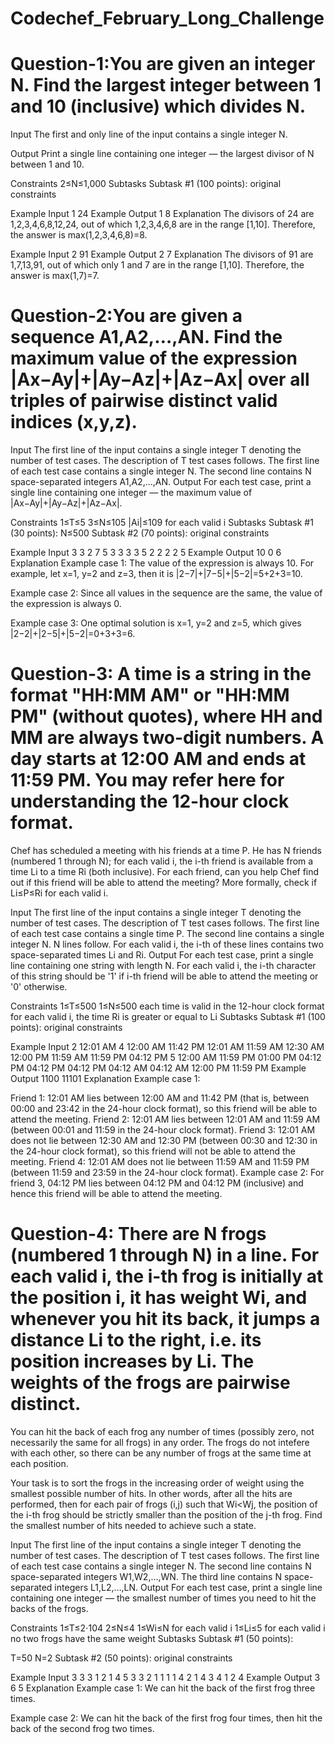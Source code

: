 # Codechef_February_Long_Challenge

# Question-1:You are given an integer N. Find the largest integer between 1 and 10 (inclusive) which divides N.

Input
The first and only line of the input contains a single integer N.

Output
Print a single line containing one integer ― the largest divisor of N between 1 and 10.

Constraints
2≤N≤1,000
Subtasks
Subtask #1 (100 points): original constraints

Example Input 1
24
Example Output 1
8
Explanation
The divisors of 24 are 1,2,3,4,6,8,12,24, out of which 1,2,3,4,6,8 are in the range [1,10]. Therefore, the answer is max(1,2,3,4,6,8)=8.

Example Input 2
91
Example Output 2
7
Explanation
The divisors of 91 are 1,7,13,91, out of which only 1 and 7 are in the range [1,10]. Therefore, the answer is max(1,7)=7.

# Question-2:You are given a sequence A1,A2,…,AN. Find the maximum value of the expression |Ax−Ay|+|Ay−Az|+|Az−Ax| over all triples of pairwise distinct valid indices (x,y,z).

Input
The first line of the input contains a single integer T denoting the number of test cases. The description of T test cases follows.
The first line of each test case contains a single integer N.
The second line contains N space-separated integers A1,A2,…,AN.
Output
For each test case, print a single line containing one integer ― the maximum value of |Ax−Ay|+|Ay−Az|+|Az−Ax|.

Constraints
1≤T≤5
3≤N≤105
|Ai|≤109 for each valid i
Subtasks
Subtask #1 (30 points): N≤500
Subtask #2 (70 points): original constraints

Example Input
3
3
2 7 5
3
3 3 3
5
2 2 2 2 5
Example Output
10
0
6
Explanation
Example case 1: The value of the expression is always 10. For example, let x=1, y=2 and z=3, then it is |2−7|+|7−5|+|5−2|=5+2+3=10.

Example case 2: Since all values in the sequence are the same, the value of the expression is always 0.

Example case 3: One optimal solution is x=1, y=2 and z=5, which gives |2−2|+|2−5|+|5−2|=0+3+3=6.

# Question-3: A time is a string in the format "HH:MM AM" or "HH:MM PM" (without quotes), where HH and MM are always two-digit numbers. A day starts at 12:00 AM and ends at 11:59 PM. You may refer here for understanding the 12-hour clock format.

Chef has scheduled a meeting with his friends at a time P. He has N friends (numbered 1 through N); for each valid i, the i-th friend is available from a time Li to a time Ri (both inclusive). For each friend, can you help Chef find out if this friend will be able to attend the meeting? More formally, check if Li≤P≤Ri for each valid i.

Input
The first line of the input contains a single integer T denoting the number of test cases. The description of T test cases follows.
The first line of each test case contains a single time P.
The second line contains a single integer N.
N lines follow. For each valid i, the i-th of these lines contains two space-separated times Li and Ri.
Output
For each test case, print a single line containing one string with length N. For each valid i, the i-th character of this string should be '1' if i-th friend will be able to attend the meeting or '0' otherwise.

Constraints
1≤T≤500
1≤N≤500
each time is valid in the 12-hour clock format
for each valid i, the time Ri is greater or equal to Li
Subtasks
Subtask #1 (100 points): original constraints

Example Input
2
12:01 AM
4
12:00 AM 11:42 PM
12:01 AM 11:59 AM
12:30 AM 12:00 PM
11:59 AM 11:59 PM
04:12 PM
5
12:00 AM 11:59 PM
01:00 PM 04:12 PM
04:12 PM 04:12 PM
04:12 AM 04:12 AM
12:00 PM 11:59 PM
Example Output
1100
11101
Explanation
Example case 1:

Friend 1: 12:01 AM lies between 12:00 AM and 11:42 PM (that is, between 00:00 and 23:42 in the 24-hour clock format), so this friend will be able to attend the meeting.
Friend 2: 12:01 AM lies between 12:01 AM and 11:59 AM (between 00:01 and 11:59 in the 24-hour clock format).
Friend 3: 12:01 AM does not lie between 12:30 AM and 12:30 PM (between 00:30 and 12:30 in the 24-hour clock format), so this friend will not be able to attend the meeting.
Friend 4: 12:01 AM does not lie between 11:59 AM and 11:59 PM (between 11:59 and 23:59 in the 24-hour clock format).
Example case 2: For friend 3, 04:12 PM lies between 04:12 PM and 04:12 PM (inclusive) and hence this friend will be able to attend the meeting.

# Question-4: There are N frogs (numbered 1 through N) in a line. For each valid i, the i-th frog is initially at the position i, it has weight Wi, and whenever you hit its back, it jumps a distance Li to the right, i.e. its position increases by Li. The weights of the frogs are pairwise distinct.

You can hit the back of each frog any number of times (possibly zero, not necessarily the same for all frogs) in any order. The frogs do not intefere with each other, so there can be any number of frogs at the same time at each position.

Your task is to sort the frogs in the increasing order of weight using the smallest possible number of hits. In other words, after all the hits are performed, then for each pair of frogs (i,j) such that Wi<Wj, the position of the i-th frog should be strictly smaller than the position of the j-th frog. Find the smallest number of hits needed to achieve such a state.

Input
The first line of the input contains a single integer T denoting the number of test cases. The description of T test cases follows.
The first line of each test case contains a single integer N.
The second line contains N space-separated integers W1,W2,…,WN.
The third line contains N space-separated integers L1,L2,…,LN.
Output
For each test case, print a single line containing one integer ― the smallest number of times you need to hit the backs of the frogs.

Constraints
1≤T≤2⋅104
2≤N≤4
1≤Wi≤N for each valid i
1≤Li≤5 for each valid i
no two frogs have the same weight
Subtasks
Subtask #1 (50 points):

T=50
N=2
Subtask #2 (50 points): original constraints

Example Input
3
3
3 1 2
1 4 5
3
3 2 1
1 1 1
4
2 1 4 3
4 1 2 4
Example Output
3
6
5
Explanation
Example case 1: We can hit the back of the first frog three times.

Example case 2: We can hit the back of the first frog four times, then hit the back of the second frog two times.
